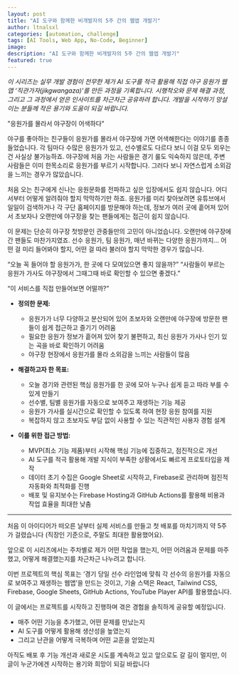 ```yaml
---
layout: post
title: "AI 도구와 함께한 비개발자의 5주 간의 웹앱 개발기"
author: ltnalsxl
categories: [automation, challenge]
tags: [AI Tools, Web App, No-Code, Beginner]
image:
description: "AI 도구와 함께한 비개발자의 5주 간의 웹앱 개발기"
featured: true
---
```


*이 시리즈는 실무 개발 경험이 전무한 제가 AI 도구를 적극 활용해 직접 야구 응원가 웹앱 ‘직관가자(jikgwangaza)’를 만든 과정을 기록합니다. 시행착오와 문제 해결 과정, 그리고 그 과정에서 얻은 인사이트를 차근차근 공유하려 합니다. 개발을 시작하기 망설이는 분들께 작은 용기와 도움이 되길 바랍니다.*

"응원가를 몰라서 야구장이 어색하다"

야구를 좋아하는 친구들이 응원가를 몰라서 야구장에 가면 어색해한다는 이야기를 종종 들었습니다. 각 팀마다 수많은 응원가가 있고, 선수별로도 다르다 보니 이걸 모두 외우는 건 사실상 불가능하죠. 야구장에 처음 가는 사람들은 경기 룰도 익숙하지 않은데, 주변 사람들은 이미 한목소리로 응원가를 부르기 시작합니다. 그러다 보니 자연스럽게 소외감을 느끼는 경우가 많았습니다.

처음 오는 친구에게 신나는 응원문화를 전파하고 싶은 입장에서도 쉽지 않습니다. 어디서부터 어떻게 알려줘야 할지 막막하기만 하죠. 응원가를 미리 찾아보려면 유튜브에서 일일이 검색하거나 각 구단 홈페이지를 방문해야 하는데, 정보가 여러 곳에 흩어져 있어서 초보자나 오랜만에 야구장을 찾는 팬들에게는 접근이 쉽지 않습니다. 

이 문제는 단순히 야구장 첫방문인 관중들만의 고민이 아니었습니다. 오랜만에 야구장에 간 팬들도 마찬가지였죠. 선수 응원가, 팀 응원가, 매년 바뀌는 다양한 응원가까지… 어떤 걸 미리 들어봐야 할지, 어떤 걸 따라 불러야 할지 막막한 경우가 많습니다.

“오늘 꼭 들어야 할 응원가가, 한 곳에 다 모여있으면 좋지 않을까?” “사람들이 부르는 응원가 가사도 야구장에서 그때그때 바로 확인할 수 있으면 좋겠다.”

“이 서비스를 직접 만들어보면 어떨까?”

- **정의한 문제:**  
  - 응원가가 너무 다양하고 분산되어 있어 초보자와 오랜만에 야구장에 방문한 팬들이 쉽게 접근하고 즐기기 어려움  
  - 필요한 응원가 정보가 흩어져 있어 찾기 불편하고, 최신 응원가 가사나 인기 있는 곡을 바로 확인하기 어려움  
  - 야구장 현장에서 응원가를 몰라 소외감을 느끼는 사람들이 많음  

- **해결하고자 한 목표:**  
  - 오늘 경기와 관련된 핵심 응원가를 한 곳에 모아 누구나 쉽게 듣고 따라 부를 수 있게 만들기  
  - 선수별, 팀별 응원가를 자동으로 보여주고 재생하는 기능 제공  
  - 응원가 가사를 실시간으로 확인할 수 있도록 하여 현장 응원 참여를 지원  
  - 복잡하지 않고 초보자도 부담 없이 사용할 수 있는 직관적인 사용자 경험 설계  

- **이를 위한 접근 방법:**  
  - MVP(최소 기능 제품)부터 시작해 핵심 기능에 집중하고, 점진적으로 개선
  - AI 도구를 적극 활용해 개발 지식이 부족한 상황에서도 빠르게 프로토타입을 제작
  - 데이터 초기 수집은 Google Sheet로 시작하고, Firebase로 관리하며 점진적 자동화와 최적화를 진행
  - 배포 및 유지보수는 Firebase Hosting과 GitHub Actions를 활용해 비용과 작업 효율을 최대한 낮춤  

---

처음 이 아이디어가 떠오른 날부터 실제 서비스를 만들고 첫 배포를 마치기까지 약 5주가 걸렸습니다 (직장인 기준으로, 주말도 최대한 활용했어요).

앞으로 이 시리즈에서는 주차별로 제가 어떤 작업을 했는지, 어떤 어려움과 문제를 마주했고, 어떻게 해결했는지를 차근차근 나누려고 합니다.

이번 프로젝트의 핵심 목표는 ‘경기 당일 선수 라인업에 맞춰 각 선수의 응원가를 자동으로 보여주고 재생하는 웹앱’을 만드는 것이고, 기술 스택은 React, Tailwind CSS, Firebase, Google Sheets, GitHub Actions, YouTube Player API를 활용했습니다.

이 글에서는 프로젝트를 시작하고 진행하며 겪은 경험을 솔직하게 공유할 예정입니다.

* 매주 어떤 기능을 추가했고, 어떤 문제를 만났는지
* AI 도구를 어떻게 활용해 생산성을 높였는지
* 그리고 난관을 어떻게 극복하며 어떤 교훈을 얻었는지

아직도 배포 후 기능 개선과 새로운 시도를 계속하고 있고 앞으로도 갈 길이 멀지만, 
이 글이 누군가에겐 시작하는 용기와 희망이 되길 바랍니다

